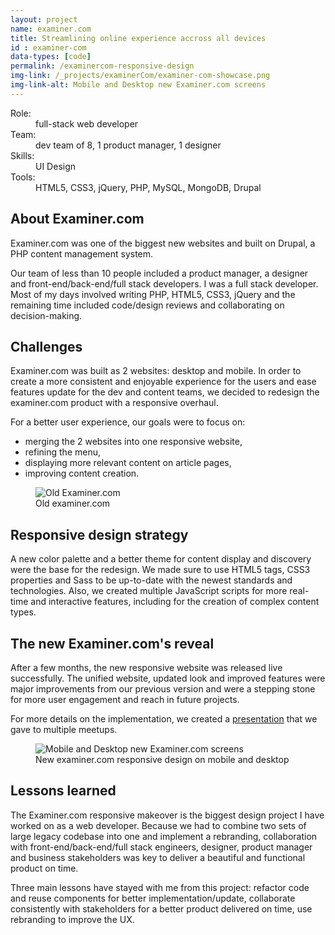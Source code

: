 ```yaml
---
layout: project
name: examiner.com
title: Streamlining online experience accross all devices
id : examiner-com
data-types: [code]
permalink: /examinercom-responsive-design
img-link: /_projects/examinerCom/examiner-com-showcase.png
img-link-alt: Mobile and Desktop new Examiner.com screens
---
```


<div id="context" class="float-right">
	<dl>
		<dt>Role:</dt><dd>full-stack web developer</dd>
		<dt>Team:</dt><dd>dev team of 8, 1 product manager, 1 designer</dd>
		<dt>Skills:</dt><dd>UI Design</dd>
		<dt>Tools:</dt><dd>HTML5, CSS3, jQuery, PHP, MySQL, MongoDB, Drupal</dd>
	</dl>
</div>

<section>
	<h2>About Examiner.com</h2>
	<p>Examiner.com was one of the biggest new websites and built on Drupal, a PHP content management system.</p>
	<p>Our team of less than 10 people included a product manager, a designer and front-end/back-end/full stack developers. I was a full stack developer. Most of my days involved writing PHP, HTML5, CSS3, jQuery and the remaining time included code/design reviews and collaborating on decision-making.</p>
</section>

<section>
	<h2>Challenges</h2>
		<div class="float-left">
			<p>Examiner.com was built as 2 websites: desktop and mobile. In order to create a more consistent and enjoyable experience for the users and ease features update for the dev and content teams, we decided to redesign the examiner.com product with a responsive overhaul.</p>
			<p>For a better user experience, our goals were to focus on:</p>
			<ul>
				<li>merging the 2 websites into one responsive website,</li>
				<li>refining the menu,</li>
				<li>displaying more relevant content on article pages,</li>
				<li>improving content creation.</li>
			</ul>
		</div>	
		<figure class="float-right">
			<img src="{{ site.github.url }}/_projects/examinerCom/examinercom-old-desktop.png" alt="Old Examiner.com"/>
			<figcaption>Old examiner.com</figcaption>
		</figure>
</section>

<section>
	<h2>Responsive design strategy</h2>
	<p>A new color palette and a better theme for content display and discovery were the base for the redesign. We made sure to use HTML5 tags, CSS3 properties and Sass to be up-to-date with the newest standards and technologies. Also, we created multiple JavaScript scripts for more real-time and interactive features, including for the creation of complex content types.</p>
</section>

<section>
	<h2>The new Examiner.com's reveal</h2>
	<p>After a few months, the new responsive website was released live successfully. The unified website, updated look and improved features were major improvements from our previous version and were a stepping stone for more user engagement and reach in future projects.</p>
	<p>For more details on the implementation, we created a <a href="https://docs.google.com/presentation/d/1VrXNpOYPJ0Qdvng4xOEzVc0XvdHWAh7rOUkSersUVfM/edit?usp=sharing">presentation</a> that we gave to multiple meetups.</p>
	<figure class="whole">
		<img src="{{ site.github.url }}/_projects/examinerCom/examinercom-new-mobile-desktop.png" alt="Mobile and Desktop new Examiner.com screens"/>
		<figcaption>New  examiner.com responsive design on mobile and desktop</figcaption>
	</figure>
</section>

<section>
	<h2>Lessons learned</h2>
	<p>The Examiner.com responsive makeover is the biggest design project I have worked on as a web developer. Because we had to combine two sets of large legacy codebase into one and implement a rebranding, collaboration with front-end/back-end/full stack engineers, designer, product manager and business stakeholders was key to deliver a beautiful and functional product on time.</p>
	<p>Three main lessons have stayed with me from this project: refactor code and reuse components for better implementation/update, collaborate consistently with stakeholders for a better product delivered on time, use rebranding to improve the UX.</p>
</section>

